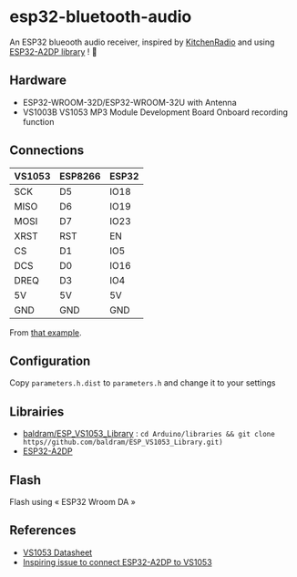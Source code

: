 # esp32-bluetooth-audio

An ESP32 blueooth audio receiver, inspired by [KitchenRadio](https://github.com/jeroenlukas/KitchenRadio) and using [ESP32-A2DP library](https://github.com/pschatzmann/ESP32-A2DP) ! 🙏

## Hardware

 - ESP32-WROOM-32D/ESP32-WROOM-32U with Antenna
 - VS1003B VS1053 MP3 Module Development Board Onboard recording function

## Connections


  | VS1053  | ESP8266 |  ESP32   |
  ----------|---------|-----------
  |   SCK   |   D5    |   IO18   |
  |   MISO  |   D6    |   IO19   |
  |   MOSI  |   D7    |   IO23   |
  |   XRST  |   RST   |   EN     |
  |   CS    |   D1    |   IO5    |
  |   DCS   |   D0    |   IO16   |
  |   DREQ  |   D3    |   IO4    |
  |   5V    |   5V    |   5V     |
  |   GND   |   GND   |   GND    |

From [that example](https://github.com/baldram/ESP_VS1053_Library/blob/master/examples/WebRadioDemo/WebRadioDemo.ino).


## Configuration

Copy `parameters.h.dist` to `parameters.h` and change it to your settings


## Librairies

- [baldram/ESP_VS1053_Library](https://github.com/baldram/ESP_VS1053_Library/) : `cd Arduino/libraries && git clone https//github.com/baldram/ESP_VS1053_Library.git)`
- [ESP32-A2DP](https://github.com/pschatzmann/ESP32-A2DP.git)


## Flash

Flash using « ESP32 Wroom DA »


## References

- [VS1053 Datasheet](https://www.sparkfun.com/datasheets/Components/SMD/vs1053.pdf)
- [Inspiring issue to connect ESP32-A2DP to VS1053](https://github.com/pschatzmann/ESP32-A2DP/issues/31)
